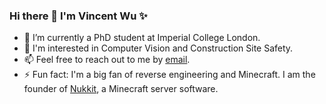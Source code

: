 ### Hi there 👋 I'm Vincent Wu ✨

- 🔭 I’m currently a PhD student at Imperial College London.
- 🌱 I'm interested in Computer Vision and Construction Site Safety.
- 📫 Feel free to reach out to me by [email](mailto:magicdroidx@gmail.com).
- ⚡ Fun fact: I'm a big fan of reverse engineering and Minecraft. I am the founder of [Nukkit](https://github.com/Nukkit/Nukkit), a Minecraft server software.

<!--
**Vincent-ZW/Vincent-ZW** is a ✨ _special_ ✨ repository because its `README.md` (this file) appears on your GitHub profile.

Here are some ideas to get you started:

- 🔭 I’m currently working on ...
- 🌱 I’m currently learning ...
- 👯 I’m looking to collaborate on ...
- 🤔 I’m looking for help with ...
- 💬 Ask me about ...
- 📫 How to reach me: ...
- 😄 Pronouns: ...
- ⚡ Fun fact: ...
-->
